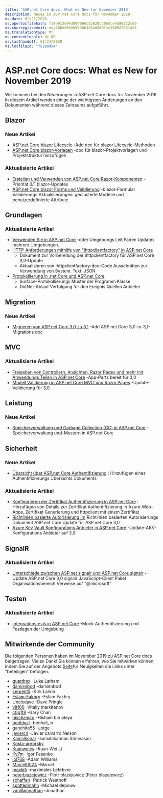 ```yaml
---
title: 'ASP.net Core docs: What es New for November 2019'
description: Neues in ASP.net Core docs für November 2019.
ms.date: 01/21/2020
ms.openlocfilehash: f14e912694d094066b1a020c30e8ce4b80312c60
ms.sourcegitcommit: eca76bd065eb94386165a0269f1e95092f23fa58
ms.translationtype: MT
ms.contentlocale: de-DE
ms.lasthandoff: 01/24/2020
ms.locfileid: "78290954"
---
```

# <a name="aspnet-core-docs-whats-new-for-november-2019"></a>ASP.net Core docs: What es New for November 2019

Willkommen bei den Neuerungen in ASP.net Core docs für November 2019. In diesem Artikel werden einige der wichtigsten Änderungen an den Dokumenten während dieses Zeitraums aufgeführt.

## <a name="blazor"></a>Blazor

### <a name="new-articles"></a>Neue Artikel

- [ASP.net Core blazor Lifecycle](../blazor/lifecycle.md) -Add doc für blazor Lifecycle-Methoden
- [ASP.net Core blazor-Vorlagen](../blazor/templates.md) -doc für blazor-Projektvorlagen und Projektstruktur hinzufügen

### <a name="updated-articles"></a>Aktualisierte Artikel

- [Erstellen und Verwenden von ASP.net Core Razor-Komponenten](../blazor/components.md) -Priorität 0/1 blazor-Updates
- [ASP.net Core blazor Forms und Validierung](../blazor/forms-validation.md) -blazor-Formular Validierungs Aktualisierungen: geclusterte Modelle und benutzerdefinierte Attribute

## <a name="fundamentals"></a>Grundlagen

### <a name="updated-articles"></a>Aktualisierte Artikel

- [Verwenden Sie in ASP.net Core](../fundamentals/environments.md) -oder Umgebungs Leit Faden Updates mehrere Umgebungen.
- [HTTP-Anforderungen mithilfe von "ihttpclientfactory" in ASP.net Core](../fundamentals/http-requests.md)
  - Dokument zur Vorbereitung der ihttpclientfactory für ASP.net Core 3,0-Update
  - Aktualisieren von ihttpclientfactory-doc-Code Ausschnitten zur Verwendung von System. Text. JSON
- [Protokollierung in .net Core und ASP.net Core](../fundamentals/logging/index.md)
  - Surface-Protokollierungs Muster der Programm Klasse
  - DotNet-Ablauf Verfolgung für den Ereignis Quellen Anbieter

## <a name="migration"></a>Migration

### <a name="new-articles"></a>Neue Artikel

- [Migrieren von ASP.net Core 3,0 zu 3,1](../migration/30-to-31.md) -Add ASP.net Core 3,0-to-3,1-Migrations doc

## <a name="mvc"></a>MVC

### <a name="updated-articles"></a>Aktualisierte Artikel

- [Freigeben von Controllern, Ansichten, Razor Pages und mehr mit Anwendungs Teilen in ASP.net Core](../mvc/advanced/app-parts.md) -App-Parts bereit für 3,0
- [Modell Validierung in ASP.net Core MVC-und Razor Pages](../mvc/models/validation.md) -Update-Validierung für 3,0.

## <a name="performance"></a>Leistung

### <a name="new-articles"></a>Neue Artikel

- [Speicherverwaltung und Garbage Collection (GC) in ASP.net Core](../performance/memory.md) -Speicherverwaltung und-Mustern in ASP.net Core

## <a name="security"></a>Sicherheit

### <a name="new-articles"></a>Neue Artikel

- [Übersicht über ASP.net Core Authentifizierung](../security/authentication/index.md) : Hinzufügen eines Authentifizierungs Übersichts Dokuments

### <a name="updated-articles"></a>Aktualisierte Artikel

- [Konfigurieren der Zertifikat Authentifizierung in ASP.net Core](../security/authentication/certauth.md) : Hinzufügen von Details zur Zertifikat Authentifizierung in Azure-Web-Apps, Zertifikat Generierung und httpclient mit einem Zertifikat
- [Richtlinien basierte Autorisierung im](../security/authorization/policies.md) Richtlinien basierten Autorisierungs Dokument ASP.net Core Update für ASP.net Core 3,0
- [Azure Key Vault Konfigurations Anbieter in ASP.net Core](../security/key-vault-configuration.md) -Update-AKV-Konfigurations Anbieter auf 3,0

## <a name="signalr"></a>SignalR

### <a name="updated-articles"></a>Aktualisierte Artikel

- [Unterschiede zwischen ASP.net signalr und ASP.net Core signalr](../signalr/version-differences.md) -Update ASP.net Core 3,0 signalr JavaScript-Client Paket Organisationsbereich Verweise auf "@microsoft"

## <a name="testing"></a>Testen

### <a name="updated-articles"></a>Aktualisierte Artikel

- [Integrationstests in ASP.net Core](../test/integration-tests.md) -Mock-Authentifizierung und Festlegen der Umgebung

## <a name="community-contributors"></a>Mitwirkende der Community

Die folgenden Personen haben im November 2019 zu ASP.net Core docs beigetragen. Vielen Dank! Sie können erfahren, wie Sie mitwirken können, indem Sie auf der Angebots [Seite](index.yml)für Neuigkeiten die Links unter "beteiligen" befolgen.

- [guardrex](https://github.com/guardrex) -Luke Latham
- [damienbod](https://github.com/damienbod) -damienbod
- [serpent5](https://github.com/serpent5) -Kirk Larkin
- [Eslam-Fakhry](https://github.com/eslam-fakhry) -Eslam Fakhry
- [Uncledave](https://github.com/UncleDave) -Dave Pringle
- [vit100](https://github.com/vit100) -Vitaliy markitanov
- [c0g1t8](https://github.com/c0g1t8) -Gary Chan
- [hischamco](https://github.com/hishamco) -Hisham bin ateya
- [benbhall](https://github.com/benbhall) -benhall_io
- [ganchito55](https://github.com/ganchito55) -Jorge
- [javiercn](https://github.com/javiercn) -Javier calvarro Nelson
- [Kamalkonar](https://github.com/Kamalkonar) -kamalakannan Srinivasan
- [Kosta-arnorsky](https://github.com/kosta-arnorsky) 
- [Kuanweitw](https://github.com/KuanWeiTW) -Kuan-Wei Li
- [Ky7m](https://github.com/Ky7m) -Igor Fesenko
- [lol768](https://github.com/lol768) -Adam Williams
- [Marcel0024](https://github.com/Marcel0024) -Marcel
- [maxle5](https://github.com/maxle5) -maximales Lefebvre
- [peterblazejewicz](https://github.com/peterblazejewicz) -Piotr błażejewicz (Peter blazejewicz)
- [schaffen](https://github.com/poke) -Patrick Westhoff
- [spottedmahn](https://github.com/spottedmahn) -Michael depouw
- [vanillajonathan](https://github.com/vanillajonathan) -Jonathan
